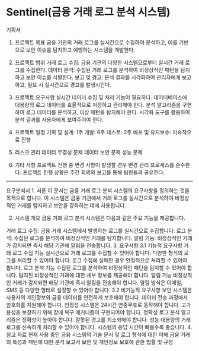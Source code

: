 # Sentinel(금융 거래 로그 분석 시스템)

기획서
1. 프로젝트 목표
금융 기관의 거래 로그를 실시간으로 수집하여 분석하고, 이를 기반으로 보안 이슈를 탐지하고 예방하는 시스템을 개발한다.

2. 프로젝트 범위
거래 로그 수집: 금융 기관의 다양한 시스템으로부터 실시간 거래 로그를 수집한다.
데이터 분석: 수집된 거래 로그를 분석하여 비정상적인 패턴을 탐지하고 보안 이슈를 식별한다.
보고 및 경고: 분석 결과를 시각화하여 관리자에게 보고하고, 필요 시 실시간으로 경고를 발생시킨다.
3. 프로젝트 요구사항
실시간 데이터 수집 및 처리 기능이 필요하다.
데이터베이스에 대용량의 로그 데이터를 효율적으로 저장하고 관리해야 한다.
분석 알고리즘을 구현하여 로그 데이터를 분석하고, 이상 패턴을 탐지해야 한다.
시각화 도구를 활용하여 분석 결과를 사용자에게 보여주어야 한다.
4. 프로젝트 일정
기획 및 설계: 1주
개발: 6주
테스트: 2주
배포 및 유지보수: 지속적으로 진행
5. 리스크 관리
데이터 무결성 문제
데이터 보안 문제
성능 문제
6. 기타 사항
프로젝트 진행 중 변경 사항이 발생할 경우 변경 관리 프로세스를 준수한다.
프로젝트 진행 상황은 주간 회의와 보고를 통해 팀원들과 공유한다.
<hr>
요구분석서
1. 서론
이 문서는 금융 거래 로그 분석 시스템의 요구사항을 정의하는 것을 목적으로 합니다. 이 시스템은 금융 기관에서 거래 로그를 실시간으로 분석하여 비정상적인 거래를 탐지하고 보안을 강화하는 데에 사용됩니다.

2. 시스템 개요
금융 거래 로그 분석 시스템은 다음과 같은 주요 기능을 제공합니다.

거래 로그 수집: 금융 거래 시스템에서 발생하는 로그를 실시간으로 수집합니다.
로그 분석: 수집된 로그를 분석하여 비정상적인 거래를 탐지합니다.
알림 기능: 비정상적인 거래가 감지되면 즉시 해당 기관에 알림을 전송합니다.
3. 요구사항
3.1 기능적 요구사항
거래 로그 수집 기능
실시간으로 거래 로그를 수집할 수 있어야 합니다.
다양한 형식의 로그를 처리할 수 있어야 합니다.
로그 수집에 실패한 경우 안정적으로 처리할 수 있어야 합니다.
로그 분석 기능
수집된 로그를 분석하여 비정상적인 패턴을 탐지할 수 있어야 합니다.
탐지된 비정상적인 거래에 대한 세부 정보를 제공해야 합니다.
알림 기능
비정상적인 거래가 감지되면 해당 기관에 즉시 알림을 전송해야 합니다.
알림 방식은 이메일, SMS 등 다양한 형태로 설정할 수 있어야 합니다.
3.2 비기능적 요구사항
보안
시스템은 사용자의 개인정보와 금융 데이터를 안전하게 보호해야 합니다.
데이터 전송 과정에서 암호화를 지원해야 합니다.
안정성
시스템은 24시간 연중무휴로 동작해야 합니다.
고가용성을 보장하기 위해 장애 복구 메커니즘이 구현되어야 합니다.
정확성
로그 분석 알고리즘은 정확성이 높아야 합니다.
잘못된 경고를 최소화해야 합니다.
성능
대용량의 거래 로그를 신속하게 처리할 수 있어야 합니다.
시스템의 응답 시간이 빠를수록 좋습니다.
4. 참고 자료
현재 사용 중인 금융 시스템의 기술 문서 및 로그 형식에 대한 이해
금융 거래의 특성과 패턴에 대한 분석 보고서
보안 및 개인정보 보호에 관한 법률 및 규정
